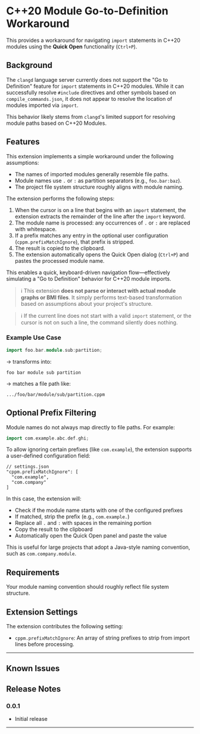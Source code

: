 # C++20 Module Go-to-Definition Workaround

This provides a workaround for navigating `import` statements in C++20 modules using the **Quick Open** functionality (`Ctrl+P`).

## Background

The `clangd` language server currently does not support the "Go to Definition" feature for `import` statements in C++20 modules. While it can successfully resolve `#include` directives and other symbols based on `compile_commands.json`, it does not appear to resolve the location of modules imported via `import`.

This behavior likely stems from `clangd`'s limited support for resolving module paths based on C++20 Modules.

## Features

This extension implements a simple workaround under the following assumptions:

- The names of imported modules generally resemble file paths.
- Module names use `.` or `:` as partition separators (e.g., `foo.bar:baz`).
- The project file system structure roughly aligns with module naming.

The extension performs the following steps:

1. When the cursor is on a line that begins with an `import` statement, the extension extracts the remainder of the line after the `import` keyword.
2. The module name is processed: any occurrences of `.` or `:` are replaced with whitespace.
3. If a prefix matches any entry in the optional user configuration (`cppm.prefixMatchIgnore`), that prefix is stripped.
4. The result is copied to the clipboard.
5. The extension automatically opens the Quick Open dialog (`Ctrl+P`) and pastes the processed module name.

This enables a quick, keyboard-driven navigation flow—effectively simulating a "Go to Definition" behavior for C++20 module imports.

> ℹ️ This extension **does not parse or interact with actual module graphs or BMI files**. It simply performs text-based transformation based on assumptions about your project's structure.

> ℹ️ If the current line does not start with a valid `import` statement, or the cursor is not on such a line, the command silently does nothing.

### Example Use Case

```cpp
import foo.bar.module.sub:partition;
```

→ transforms into:

```
foo bar module sub partition
```

→ matches a file path like:

```
.../foo/bar/module/sub/partition.cppm
```

## Optional Prefix Filtering

Module names do not always map directly to file paths. For example:

```cpp
import com.example.abc.def.ghi;
```

To allow ignoring certain prefixes (like `com.example`), the extension supports a user-defined configuration field:

```jsonc
// settings.json
"cppm.prefixMatchIgnore": [
  "com.example",
  "com.company"
]
```

In this case, the extension will:

- Check if the module name starts with one of the configured prefixes
- If matched, strip the prefix (e.g., `com.example.`)
- Replace all `.` and `:` with spaces in the remaining portion
- Copy the result to the clipboard
- Automatically open the Quick Open panel and paste the value

This is useful for large projects that adopt a Java-style naming convention, such as `com.company.module`.

## Requirements

Your module naming convention should roughly reflect file system structure.

## Extension Settings

The extension contributes the following setting:

- `cppm.prefixMatchIgnore`: An array of string prefixes to strip from import lines before processing.

---

## Known Issues

## Release Notes

### 0.0.1

- Initial release

---
